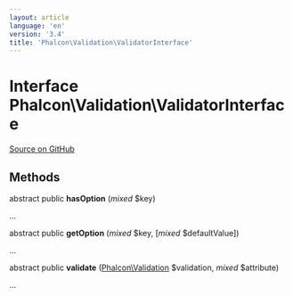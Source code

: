 ```yaml
---
layout: article
language: 'en'
version: '3.4'
title: 'Phalcon\Validation\ValidatorInterface'
---
```

# Interface **Phalcon\Validation\ValidatorInterface**

<a href="https://github.com/phalcon/cphalcon/tree/v3.4.0/phalcon/validation/validatorinterface.zep" class="btn btn-default btn-sm">Source on GitHub</a>

## Methods
abstract public  **hasOption** (*mixed* $key)

...


abstract public  **getOption** (*mixed* $key, [*mixed* $defaultValue])

...


abstract public  **validate** ([Phalcon\Validation](/3.4/en/api/Phalcon_Validation) $validation, *mixed* $attribute)

...


